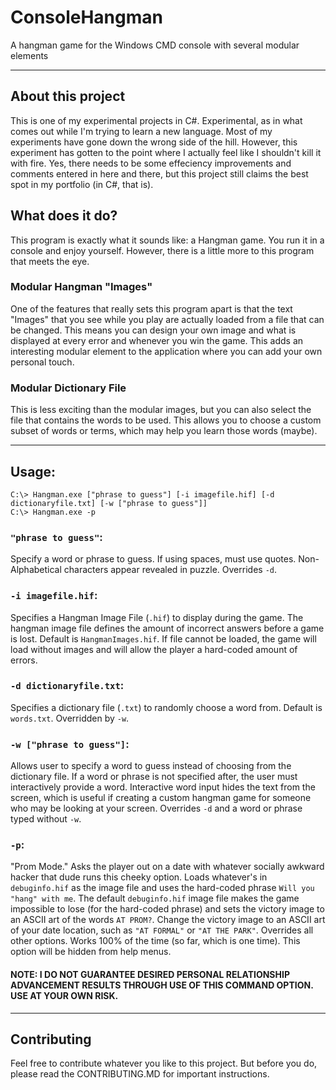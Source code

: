 # ConsoleHangman
A hangman game for the Windows CMD console with several modular elements

--------------

## About this project
This is one of my experimental projects in C#. Experimental, as in what comes out while I'm trying to learn a new language. Most of my experiments have gone down the wrong side of the hill. However, this experiment has gotten to the point where I actually feel like I shouldn't kill it with fire. Yes, there needs to be some effeciency improvements and comments entered in here and there, but this project still claims the best spot in my portfolio (in C#, that is).

## What does it do?
This program is exactly what it sounds like: a Hangman game. You run it in a console and enjoy yourself. However, there is a little more to this program that meets the eye.

### Modular Hangman "Images"
One of the features that really sets this program apart is that the text "Images" that you see while you play are actually loaded from a file that can be changed. This means you can design your own image and what is displayed at every error and whenever you win the game. This adds an interesting modular element to the application where you can add your own personal touch.

### Modular Dictionary File
This is less exciting than the modular images, but you can also select the file that contains the words to be used. This allows you to choose a custom subset of words or terms, which may help you learn those words (maybe).

----------------

## Usage:
    C:\> Hangman.exe ["phrase to guess"] [-i imagefile.hif] [-d dictionaryfile.txt] [-w ["phrase to guess"]]
    C:\> Hangman.exe -p

### `"phrase to guess"`:
Specify a word or phrase to guess. If using spaces, must use quotes. Non-Alphabetical characters appear revealed in puzzle. Overrides `-d`.

### `-i imagefile.hif`:
Specifies a Hangman Image File (`.hif`) to display during the game. The hangman image file defines the amount of incorrect answers before a game is lost. Default is `HangmanImages.hif`. If file cannot be loaded, the game will load without images and will allow the player a hard-coded amount of errors.

### `-d dictionaryfile.txt`:
Specifies a dictionary file (`.txt`) to randomly choose a word from. Default is `words.txt`. Overridden by `-w`.

### `-w ["phrase to guess"]`:
Allows user to specify a word to guess instead of choosing from the dictionary file. If a word or phrase is not specified after, the user must interactively provide a word. Interactive word input hides the text from the screen, which is useful if creating a custom hangman game for someone who may be looking at your screen. Overrides `-d` and a word or phrase typed without `-w`.

### `-p`:
"Prom Mode." Asks the player out on a date with whatever socially awkward hacker that dude runs this cheeky option. Loads whatever's in `debuginfo.hif` as the image file and uses the hard-coded phrase `Will you "hang" with me`. The default `debuginfo.hif` image file makes the game impossible to lose (for the hard-coded phrase) and sets the victory image to an ASCII art of the words `AT PROM?`. Change the victory image to an ASCII art of your date location, such as `"AT FORMAL"` or `"AT THE PARK"`. Overrides all other options. Works 100% of the time (so far, which is one time). This option will be hidden from help menus.
#### NOTE: I DO NOT GUARANTEE DESIRED PERSONAL RELATIONSHIP ADVANCEMENT RESULTS THROUGH USE OF THIS COMMAND OPTION. USE AT YOUR OWN RISK.

----------------

## Contributing
Feel free to contribute whatever you like to this project. But before you do, please read the CONTRIBUTING.MD for important instructions.
